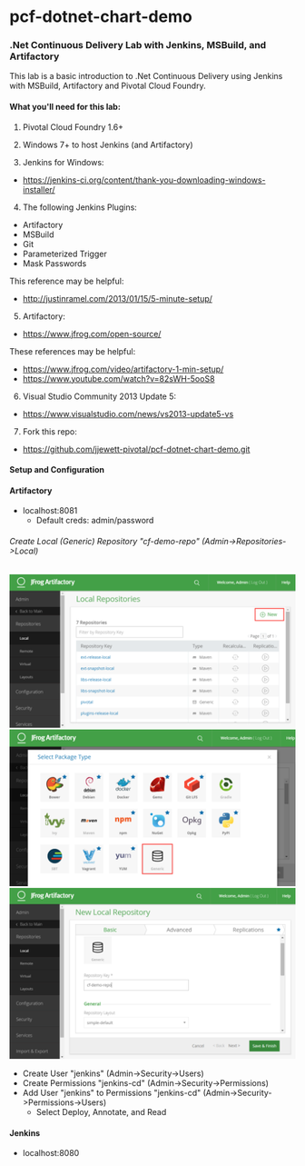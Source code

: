 # pcf-dotnet-chart-demo
### .Net Continuous Delivery Lab with Jenkins, MSBuild, and Artifactory

This lab is a basic introduction to .Net Continuous Delivery using Jenkins with MSBuild, Artifactory and Pivotal Cloud Foundry.

#### What you'll need for this lab:

1) Pivotal Cloud Foundry 1.6+

2) Windows 7+ to host Jenkins (and Artifactory)

3) Jenkins for Windows: 
- https://jenkins-ci.org/content/thank-you-downloading-windows-installer/

4) The following Jenkins Plugins:
- Artifactory
- MSBuild
- Git
- Parameterized Trigger
- Mask Passwords

This reference may be helpful: 
- http://justinramel.com/2013/01/15/5-minute-setup/

5) Artifactory:
- https://www.jfrog.com/open-source/

These references may be helpful:
- https://www.jfrog.com/video/artifactory-1-min-setup/
- https://www.youtube.com/watch?v=82sWH-5ooS8

6) Visual Studio Community 2013 Update 5:
- https://www.visualstudio.com/news/vs2013-update5-vs

7) Fork this repo:
- https://github.com/jjewett-pivotal/pcf-dotnet-chart-demo.git

#### Setup and Configuration
#### Artifactory
- localhost:8081
  * Default creds: admin/password
 
###### Create Local (Generic) Repository "cf-demo-repo" (Admin->Repositories->Local)

![](./screenshots/artifactory/Artifactory-Repo-1.png)
![](./screenshots/artifactory/Artifactory-Repo-2.png)
![](./screenshots/artifactory/Artifactory-Repo-3.png)

- Create User "jenkins" (Admin->Security->Users)
- Create Permissions "jenkins-cd" (Admin->Security->Permissions)
- Add User "jenkins" to Permissions "jenkins-cd" (Admin->Security->Permissions->Users) 
  * Select Deploy, Annotate, and Read

#### Jenkins
- localhost:8080







